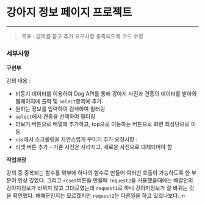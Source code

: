# 강아지 정보 페이지 프로젝트

___

> 목표 : 강의를 듣고 추가 요구사항 충족되도록 코드 수정

### 세부사항

**구현부**

강의 내용 : 
- 비동기 데이터를 이용하여 Dog API를 통해 강아지 사진과 견종의 데이터를 받아와
웹페이지에 출력 및 `select`항목에 추가.
- 원하는 정보를 입력하여 검색하여 필터링
- `select`에서 견종을 선택하여 필터링
- 더보기 버튼으로 배열에 추가하고, top으로 이동하는 버튼으로 화면 최상단으로 이동
- `css`에서 스크롤링을 자연스럽게 꾸미기
추가 요청사항 :
- 리셋 버튼 추가 - 기존 사진은 사라지고, 새로운 사진으로 대체되어야 함

**작업과정**

강의 중 중복되는 함수를 외부에 하나의 함수로 만들어 여러번 호출이 가능하도록 한 부분이 인상 깊었다.
그리고 `reset`버튼을 만들때 `request2`을 사용했을때에는 배열안의 강아지정보가 바뀌지 않고 그대로였는데 `request1`로 하니 강아지정보가 잘 바뀌는 것을 확인했다.
왜때문인지는 모르겠지만 `request2`는 다른일을 하고 있었나보다..ㅠ